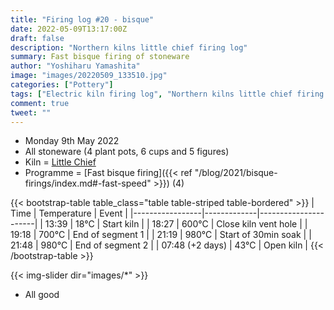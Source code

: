 ```yaml
---
title: "Firing log #20 - bisque"
date: 2022-05-09T13:17:00Z
draft: false
description: "Northern kilns little chief firing log"
summary: Fast bisque firing of stoneware
author: "Yoshiharu Yamashita"
image: "images/20220509_133510.jpg"
categories: ["Pottery"]
tags: ["Electric kiln firing log", "Northern kilns little chief firing log", "Firing log", "Bisque firing"]
comment: true
tweet: ""
---
```


- Monday 9th May 2022
- All stoneware (4 plant pots, 6 cups and 5 figures)
- Kiln = [Little Chief](https://northernkilns.com/product/northern-kilns-little-chief/)
- Programme = [Fast bisque firing]({{< ref "/blog/2021/bisque-firings/index.md#-fast-speed" >}}) (4)

{{< bootstrap-table table_class="table table-striped table-bordered" >}}
| Time            | Temperature | Event                |
|-----------------|-------------|----------------------|
| 13:39           | 18&deg;C    | Start kiln           |
| 18:27           | 600&deg;C   | Close kiln vent hole |
| 19:18           | 700&deg;C   | End of segment 1     |
| 21:19           | 980&deg;C   | Start of 30min soak  |
| 21:48           | 980&deg;C   | End of segment 2     |
| 07:48 (+2 days) | 43&deg;C    | Open kiln            |
{{< /bootstrap-table >}}

{{< img-slider dir="images/*" >}}

- All good